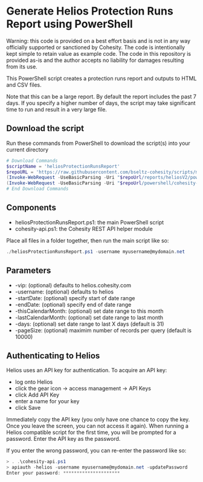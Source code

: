 # Generate Helios Protection Runs Report using PowerShell

Warning: this code is provided on a best effort basis and is not in any way officially supported or sanctioned by Cohesity. The code is intentionally kept simple to retain value as example code. The code in this repository is provided as-is and the author accepts no liability for damages resulting from its use.

This PowerShell script creates a protection runs report and outputs to HTML and CSV files.

Note that this can be a large report. By default the report includes the past 7 days. If you specify a higher number of days, the script may take significant time to run and result in a very large file.

## Download the script

Run these commands from PowerShell to download the script(s) into your current directory

```powershell
# Download Commands
$scriptName = 'heliosProtectionRunsReport'
$repoURL = 'https://raw.githubusercontent.com/bseltz-cohesity/scripts/master'
(Invoke-WebRequest -UseBasicParsing -Uri "$repoUrl/reports/heliosV2/powershell/$scriptName/$scriptName.ps1").content | Out-File "$scriptName.ps1"; (Get-Content "$scriptName.ps1") | Set-Content "$scriptName.ps1"
(Invoke-WebRequest -UseBasicParsing -Uri "$repoUrl/powershell/cohesity-api/cohesity-api.ps1").content | Out-File cohesity-api.ps1; (Get-Content cohesity-api.ps1) | Set-Content cohesity-api.ps1
# End Download Commands
```

## Components

* heliosProtectionRunsReport.ps1: the main PowerShell script
* cohesity-api.ps1: the Cohesity REST API helper module

Place all files in a folder together, then run the main script like so:

```powershell
./heliosProtectionRunsReport.ps1 -username myusername@mydomain.net
```

## Parameters

* -vip: (optional) defaults to helios.cohesity.com
* -username: (optional) defaults to helios
* -startDate: (optional) specify start of date range
* -endDate: (optional) specify end of date range
* -thisCalendarMonth: (optional) set date range to this month
* -lastCalendarMonth: (optional) set date range to last month
* -days: (optional) set date range to last X days (default is 31)
* -pageSize: (optional) maximim number of records per query (default is 10000)

## Authenticating to Helios

Helios uses an API key for authentication. To acquire an API key:

* log onto Helios
* click the gear icon -> access management -> API Keys
* click Add API Key
* enter a name for your key
* click Save

Immediately copy the API key (you only have one chance to copy the key. Once you leave the screen, you can not access it again). When running a Helios compatible script for the first time, you will be prompted for a password. Enter the API key as the password.

If you enter the wrong password, you can re-enter the password like so:

```powershell
> . .\cohesity-api.ps1
> apiauth -helios -username myusername@mydomain.net -updatePassword
Enter your password: *********************
```
